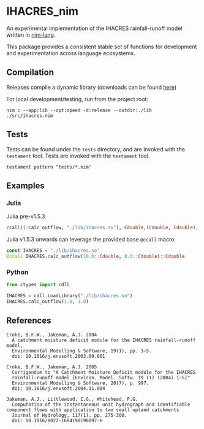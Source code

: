 # IHACRES_nim

An experimental implementation of the IHACRES rainfall-runoff model written in 
[nim-lang](https://nim-lang.org/).

This package provides a consistent stable set of functions for development and 
experimentation across language ecosystems.


## Compilation

Releases compile a dynamic library (downloads can be found [here](https://github.com/ConnectedSystems/ihacres_nim/releases))

For local development/testing, run from the project root:

`nim c --app:lib --opt:speed -d:release --outdir:./lib ./src/ihacres.nim`


## Tests

Tests can be found under the `tests` directory, and are invoked with the `testament` tool.
Tests are invoked with the `testament` tool.

`testament pattern "tests/*.nim"`


## Examples

### Julia

Julia pre-v1.5.3

```julia
ccall((:calc_outflow, "./lib/ihacres.so"), Cdouble,(Cdouble, Cdouble), 1.0, 1.0)
```

Julia v1.5.3 onwards can leverage the provided base `@ccall` macro.

```julia
const IHACRES = "./lib/ihacres.so"
@ccall IHACRES.calc_outflow(10.0::Cdouble, 8.0::Cdouble)::Cdouble
```


### Python

```python
from ctypes import cdll

IHACRES = cdll.LoadLibrary("./lib/ihacres.so")
IHACRES.calc_outflow(1.0, 1.0)
```

References
----------
    Croke, B.F.W., Jakeman, A.J. 2004
      A catchment moisture deficit module for the IHACRES rainfall-runoff model, 
      Environmental Modelling & Software, 19(1), pp. 1–5. 
      doi: 10.1016/j.envsoft.2003.09.001

    Croke, B.F.W., Jakeman, A.J. 2005
      Corrigendum to "A Catchment Moisture Deficit module for the IHACRES 
      rainfall-runoff model [Environ. Model. Softw. 19 (1) (2004) 1–5]"
      Environmental Modelling & Software, 20(7), p. 997.
      doi: 10.1016/j.envsoft.2004.11.004

    Jakeman, A.J., Littlewood, I.G., Whitehead, P.G.
      Computation of the instantaneous unit hydrograph and identifiable component flows with application to two small upland catchments
      Journal of Hydrology, 117(1), pp. 275-300.
      doi: 10.1016/0022-1694(90)90097-H
    